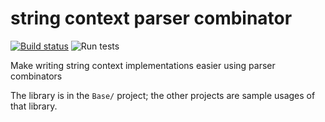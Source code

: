 # string context parser combinator
[![Build status](https://ci.appveyor.com/api/projects/status/rwtfcrrc7xkjsg6s?svg=true)](https://ci.appveyor.com/project/rayrobdod/string-context-parser-combinator)
![Run tests](https://github.com/rayrobdod/string-context-parser-combinator/workflows/Run%20tests/badge.svg)

Make writing string context implementations easier using parser combinators

The library is in the `Base/` project; the other projects are sample usages of that library.
